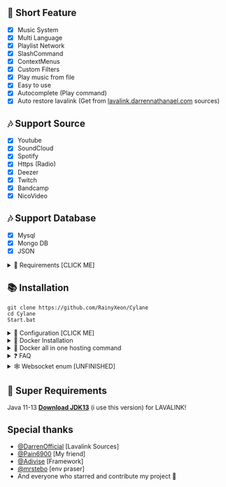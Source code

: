 ## 📑 Short Feature

- [x] Music System
- [x] Multi Language
- [x] Playlist Network
- [x] SlashCommand
- [x] ContextMenus
- [x] Custom Filters
- [x] Play music from file
- [x] Easy to use
- [x] Autocomplete (Play command)
- [x] Auto restore lavalink (Get from [lavalink.darrennathanael.com](https://lavalink.darrennathanael.com/NoSSL/lavalink-without-ssl/) sources)

## 🎶 Support Source

- [x] Youtube
- [x] SoundCloud
- [x] Spotify
- [x] Https (Radio)
- [x] Deezer
- [x] Twitch
- [x] Bandcamp
- [x] NicoVideo

## 🎶 Support Database

- [x] Mysql
- [x] Mongo DB
- [x] JSON

<details><summary>📎 Requirements [CLICK ME]</summary>
<p>

## 📎 Requirements

1. Node.js Version 16.6.0+ **[Download](https://nodejs.org/en/download/)**
2. Discord Bot Token **[Guide](https://discordjs.guide/preparations/setting-up-a-bot-application.html#creating-your-bot)**
3. LavaLink **[Guide](https://github.com/freyacodes/lavalink)** (i use this development version [Download](https://ci.fredboat.com/repository/downloadAll/Lavalink_Build/9311:id/artifacts.zip) )
4. MongoDB **[Download](https://www.mongodb.com/try/download/community)** (Download & install = Finish!)

## 🛑 Super Requirements

Java 11-13 **[Download JDK13](http://www.mediafire.com/file/m6gk7aoq96db8g0/file)** (i use this version) for LAVALINK!

</p>
</details>

## 📚 Installation

```
git clone https://github.com/RainyXeon/Cylane
cd Cylane
Start.bat
```

<details><summary>📄 Configuration [CLICK ME]</summary>
<p>

## 📄 Configuration

Copy or Rename `application.example.yml` to `application.yml` and fill out the values:

```yaml
# Cylane config file via .yaml
# Version 3.0
# You can use ${} to pass an enviroment varible from .env file
# Eg:
# something: ${DATA}

bot:
  TOKEN: Your token
  EMBED_COLOR: "#2b2d31"
  OWNER_ID: "Your id"
  LANGUAGE: en # You can set it to vi, en, th,...
  LIMIT_TRACK: 50 # The number of tracks you want to limit
  LIMIT_PLAYLIST: 20 # The number of playlist you want to limit

lavalink:
  SPOTIFY:
    # Your spotify id and secret, you can get it from here: https://developer.spotify.com/
    # If you don't have or don't want, you can disable it
    enable: false
    id: a98a98s9a89as98a9s8a98
    secret: a98a98s9a89as98a9s8a98

  DEFAULT: ["yorushika", "yoasobi", "tuyu", "hinkik"]

  NP_REALTIME: false # Enable this if you want to use realtime duation in nowplaying command

  LEAVE_TIMEOUT: 100 # The number of leave time you want

  # You can add more lavalink server!
  NODES:
    [
      {
        url: "localhost:2333",
        name: "Lavalink_Server",
        auth: "youshallnotpass",
        secure: false,
      },
    ]
  SHOUKAKU_OPTIONS:
    {
      moveOnDisconnect: true,
      resumable: true,
      resumableTimeout: 600,
      reconnectTries: Infinity,
      restTimeout: 3000,
    }

features:
  DATABASE:
    # Note: You can't enable all or 2 databases. It will return to JSON database
    JSON:
      enable: true
      path: "./cylane.database.json"
    MONGO_DB:
      enable: false
      # Your mongo_uri, you can get it from here: https://www.mongodb.com/
      uri: mongodb://127.0.0.1:27017/dreamvast
    MYSQL:
      enable: false
      host: "localhost"
      user: "me"
      password: "secret"
      database: "my_db"

  SHARD_SYSTEM:
    enable: false # If you want to use shard system, change it to `true`
    totalShards: 3 # you can set to every number you want but for save mode, use 'auto' option
    totalClusters: 1 # you can set to every number you want but for save mode, use 'auto' option
    shardsPerClusters: 2
    mode: "worker" # you can also choose "process"

  MESSAGE_CONTENT:
    enable: true
    prefix: "d!" # The prefix you want

  AUTO_DEPLOY: true
  AUTO_REMOVE_DUPLICATE: true
  AUTOFIX_LAVALINK: true # Fix the lavalink server when the current is down

  ALIVE_SERVER:
    enable: false
    port: 3000

  WEBSOCKET:
    enable: false
    port: 8080
    auth: false
    trusted: ["http://localhost:3000"]

  # Your id or friend id (disable global command)
  DEV_ID: []
```

If you want to use environment variables from `.env` file, you can use the `${}` in `application.yml` file.

Examples:

```env
NODE_AUTH=foo
```

```yaml
bar: ${NODE_AUTH}
```

### Output: { bar: foo }

---

After installation or finishes all you can use `npm start` to start the bot. or `Run Start.bat`

</p>
</details>

<details><summary>🐋 Docker Installation</summary>
<p>

## 🐋 Docker Installation

### **1. What is Docker 🐋?**

Docker is an open platform for developing, shipping, and running applications. Docker enables you to separate your applications from your infrastructure so you can deliver software quickly. With Docker, you can manage your infrastructure in the same ways you manage your applications. By taking advantage of Docker’s methodologies for shipping, testing, and deploying code quickly, you can significantly reduce the delay between writing code and running it in production.

### **2. What are the advantages and disadvantages of docker?**

#### The Advantages:

- Consistency
- Automation
- Stability
- Saves Space
- Run multiple applications with just one virtual machine

#### The Disadvantages:

- Advances Quickly
- Learning Curve

### **3. Install Docker 🐋:**

---

#### For windows:

**1. Go to the website https://docs.docker.com/docker-for-windows/install/ and download the docker file.**

> **_Note: A 64-bit processor and 4GB system RAM are the hardware prerequisites required to successfully run Docker on Windows 10._**

**2. Then, double-click on the Docker Desktop Installer.exe to run the installer.**

> **_Note: Suppose the installer (Docker Desktop Installer.exe) is not downloaded; you can get it from Docker Hub and run it whenever required._**

**3. Once you start the installation process, always enable Hyper-V Windows Feature on the Configuration page.**

**4. Then, follow the installation process to allow the installer and wait till the process is done.**

**5. After completion of the installation process, click Close and restart.**

##### Guide source: https://www.simplilearn.com/tutorials/docker-tutorial/install-docker-on-windows

---

#### For linux (Ubuntu):

**1. Open the terminal on Ubuntu.**

**2. Remove any Docker files that are running in the system, using the following command:**

```
sudo apt-get remove docker docker-engine docker.io
```

**3. Check if the system is up-to-date using the following command:**

```
sudo apt-get update
```

**4. Install a few pre-requisite packages that allow apt to use packages over HTTPS using the following command:**

```
sudo apt install apt-transport-https ca-certificates curl software-properties-common
```

**5. Then add the GPG key for the Docker repository to your system:**

```
sudo add-apt-repository "deb [arch=amd64] https://download.docker.com/linux/ubuntu bionic stable"
```

**6. Update the packages list again with Docker packages from the newly added repo:**

```
sudo apt update
```

**7. Make sure you are about to install from the Docker repo instead of the default Ubuntu repo:**

```
apt-cache policy docker-ce
```

Example Output:

```
docker-ce:
  Installed: (none)
  Candidate: 18.03.1~ce~3-0~ubuntu
  Version table:
     18.03.1~ce~3-0~ubuntu 500
        500 https://download.docker.com/linux/ubuntu bionic/stable amd64 Packages

```

**8. Install Docker:**

```
sudo apt install docker-ce
```

**9. Check if Docker is installed and running:**

```
sudo systemctl status docker
```

Example Output:

```
● docker.service - Docker Application Container Engine
   Loaded: loaded (/lib/systemd/system/docker.service; enabled; vendor preset: enabled)
   Active: active (running) since Thu 2018-07-05 15:08:39 UTC; 2min 55s ago
     Docs: https://docs.docker.com
 Main PID: 10096 (dockerd)
    Tasks: 16
   CGroup: /system.slice/docker.service
           ├─10096 /usr/bin/dockerd -H fd://
           └─10113 docker-containerd --config /var/run/docker/containerd/containerd.toml
```

##### Guide source: https://viblo.asia/p/how-to-install-docker-on-ubuntu-RnB5pmJ7KPG

### **4. Install Dreamvast using Docker 🐋:**

---

**1. Make sure you config the .env file or the config.js file in ./src/plugins/config.js**

**2. Change to the Discord bot project directory.**

**3. Build the docker container for the Discord bot.**

```
docker build -t cylane .
```

**4. Run the docker container.**

```
docker run -d cylane
```

---

#### Basic commands:

**1. To build the docker container, using the following command: (Please remove the [] when you type the name)**

```
docker build -t [name] .
```

_The `-t` option is the tag name option._

**2. To run the docker container, using the following command: (Please remove the [] when you type the name)**

```
docker run -d [name]
```

_The `-d` option is runs the container in detached mode (it runs in the background)._

**3. To list all docker processes and container id, using the following command:**

```
docker ps
```

**4. To see all docker container log, using the following command: (Please remove the [] when you paste the id)**

```
docker logs [container id]
```

**5. To stop the docker container, using the following command: (Please remove the [] when you paste the id)**

```
docker stop [container id]
```

**6. To restart the docker container, using the following command: (Please remove the [] when you paste the id)**

```
docker restart [container id]
```

**7. To remove the docker container, using the following command: (Please remove the [] when you paste the id)**

```
docker rm [container id]
```

---

</p>
</details>

<details><summary>🐋 Docker all in one hosting command</summary>
<p>

### Installation

**Use this command and you're done! (Make sure you have edited application.yml file)**

```
docker-compose up -d --build
```

**All commands are exactly the same as the one above, just change from `docker` to `docker-compose` and change from `[container id]` to `[name]`**

</p>
</details>

<details><summary>❓ FAQ</summary>
<p>

### 1. How to enable search in setup channel?

Just add `ENABLE_MESSAGE=true` on `.env` and make sure you have enabled `MESSAGE CONTENT INTENT` at the developer portal

</p>
</details>

<details><summary>🕸️ Websocket enum [UNFINISHED]</summary>
<p>

- OP Code (Player Status):

  - 0: `player_destroy`
  - 1: `player_create`
  - 2: `player_start`
  - 3: `pause_track`
  - 4: `resume_track`
  - 5: `skiped_track`
  - 6: `previous_track`
  - 7: `add` (later)
  - 8: `loop_queue`
  - 9: `unloop_queue`
  - 10: `search` (queue or track)
  - 11: `shuffle_queue`
  - 12: `voice_state_update_join`
  - 13: `voice_state_update_leave`
  - 15: `player_queue`
  - 16: `player_end`

- Error code:

```
0x100: No player on this guild
0x105: No previous track
0x110: Only 1 - 2 params
0x115: No user's id provided
0x120: No guild's id provided
```

</p>
</details>

## 🛑 Super Requirements

Java 11-13 **[Download JDK13](http://www.mediafire.com/file/m6gk7aoq96db8g0/file)** (i use this version) for LAVALINK!

## Special thanks

- [@DarrenOfficial](https://github.com/DarrenOfficial) [Lavalink Sources]
- [@Pain6900](https://github.com/Pain6900) [My friend]
- [@Adivise](https://github.com/Adivise) [Framework]
- [@mrstebo](https://github.com/mrstebo) [env praser]
- And everyone who starred and contribute my project 💖
